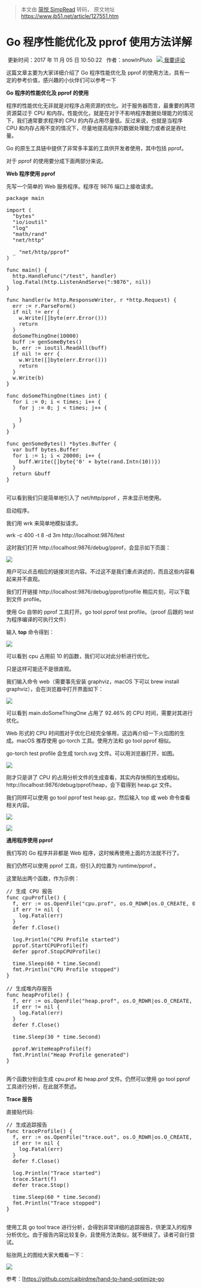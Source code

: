 > 本文由 [简悦 SimpRead](http://ksria.com/simpread/) 转码， 原文地址 https://www.jb51.net/article/127551.htm

# Go 程序性能优化及 pprof 使用方法详解

 更新时间：2017 年 11 月 05 日 10:50:22   作者：snowInPluto   [![](https://www.jb51.net/skin/2018/images/text-message.png) 我要评论](#comments)

这篇文章主要为大家详细介绍了 Go 程序性能优化及 pprof 的使用方法，具有一定的参考价值，感兴趣的小伙伴们可以参考一下

**Go 程序的性能优化及 pprof 的使用**

程序的性能优化无非就是对程序占用资源的优化。对于服务器而言，最重要的两项资源莫过于 CPU 和内存。性能优化，就是在对于不影响程序数据处理能力的情况下，我们通常要求程序的 CPU 的内存占用尽量低。反过来说，也就是当程序 CPU 和内存占用不变的情况下，尽量地提高程序的数据处理能力或者说是吞吐量。

Go 的原生工具链中提供了非常多丰富的工具供开发者使用，其中包括 pprof。

对于 pprof 的使用要分成下面两部分来说。

**Web 程序使用 pprof**

先写一个简单的 Web 服务程序。程序在 9876 端口上接收请求。

<pre>package main

import (
  "bytes"
  "io/ioutil"
  "log"
  "math/rand"
  "net/http"

  _ "net/http/pprof"
)

func main() {
  http.HandleFunc("/test", handler)
  log.Fatal(http.ListenAndServe(":9876", nil))
}

func handler(w http.ResponseWriter, r *http.Request) {
  err := r.ParseForm()
  if nil != err {
​    w.Write([]byte(err.Error()))
​    return
  }
  doSomeThingOne(10000)
  buff := genSomeBytes()
  b, err := ioutil.ReadAll(buff)
  if nil != err {
​    w.Write([]byte(err.Error()))
​    return
  }
  w.Write(b)
}

func doSomeThingOne(times int) {
  for i := 0; i < times; i++ {
​    for j := 0; j < times; j++ {

    }
  }
}

func genSomeBytes() *bytes.Buffer {
  var buff bytes.Buffer
  for i := 1; i < 20000; i++ {
​    buff.Write([]byte{'0' + byte(rand.Intn(10))})
  }
  return &buff
}

</pre>

可以看到我们只是简单地引入了 net/http/pprof ，并未显示地使用。

启动程序。

我们用 wrk 来简单地模拟请求。

wrk -c 400 -t 8 -d 3m http://localhost:9876/test

这时我们打开 http://localhost:9876/debug/pprof，会显示如下页面：

[![](https://files.jb51.net/file_images/article/201711/2017110510350625.png)](https://files.jb51.net/file_images/article/201711/2017110510350625.png)

用户可以点击相应的链接浏览内容。不过这不是我们重点讲述的，而且这些内容看起来并不直观。

我们打开链接 http://localhost:9876/debug/pprof/profile 稍后片刻，可以下载到文件 profile。

使用 Go 自带的 pprof 工具打开。go tool pprof test profile。（proof 后跟的 test 为程序编译的可执行文件）

输入 **top** 命令得到：

![](https://files.jb51.net/file_images/article/201711/2017110510350626.jpg)

可以看到 cpu 占用前 10 的函数，我们可以对此分析进行优化。

只是这样可能还不是很直观。

我们输入命令 web（需要事先安装 graphviz，macOS 下可以 brew install graphviz），会在浏览器中打开界面如下：

![](https://files.jb51.net/file_images/article/201711/2017110510350627.jpg)

可以看到 main.doSomeThingOne 占用了 92.46% 的 CPU 时间，需要对其进行优化。

Web 形式的 CPU 时间图对于优化已经完全够用，这边再介绍一下火焰图的生成。macOS 推荐使用 go-torch 工具。使用方法和 go tool pprof 相似。

go-torch test profile 会生成 torch.svg 文件。可以用浏览器打开，如图。

![](https://files.jb51.net/file_images/article/201711/2017110510350628.png)

刚才只是讲了 CPU 的占用分析文件的生成查看，其实内存快照的生成相似。http://localhost:9876/debug/pprof/heap，会下载得到 heap.gz 文件。

我们同样可以使用 go tool pprof test heap.gz，然后输入 top 或 web 命令查看相关内容。

![](https://files.jb51.net/file_images/article/201711/2017110510350629.jpg)

![](https://files.jb51.net/file_images/article/201711/2017110510350630.jpg)

**通用程序使用 pprof**

我们写的 Go 程序并非都是 Web 程序，这时候再使用上面的方法就不行了。

我们仍然可以使用 pprof 工具，但引入的位置为 runtime/pprof 。

这里贴出两个函数，作为示例：

<pre>// 生成 CPU 报告
func cpuProfile() {
  f, err := os.OpenFile("cpu.prof", os.O_RDWR|os.O_CREATE, 0644)
  if err != nil {
    log.Fatal(err)
  }
  defer f.Close()

  log.Println("CPU Profile started")
  pprof.StartCPUProfile(f)
  defer pprof.StopCPUProfile()

  time.Sleep(60 * time.Second)
  fmt.Println("CPU Profile stopped")
}

// 生成堆内存报告
func heapProfile() {
  f, err := os.OpenFile("heap.prof", os.O_RDWR|os.O_CREATE, 0644)
  if err != nil {
​    log.Fatal(err)
  }
  defer f.Close()

  time.Sleep(30 * time.Second)

  pprof.WriteHeapProfile(f)
  fmt.Println("Heap Profile generated")
}

</pre>

两个函数分别会生成 cpu.prof 和 heap.prof 文件。仍然可以使用 go tool pprof 工具进行分析，在此就不赘述。

**Trace 报告**

直接贴代码:

<pre>// 生成追踪报告
func traceProfile() {
  f, err := os.OpenFile("trace.out", os.O_RDWR|os.O_CREATE, 0644)
  if err != nil {
    log.Fatal(err)
  }
  defer f.Close()

  log.Println("Trace started")
  trace.Start(f)
  defer trace.Stop()

  time.Sleep(60 * time.Second)
  fmt.Println("Trace stopped")
}

</pre>

使用工具 go tool trace 进行分析，会得到非常详细的追踪报告，供更深入的程序分析优化。由于报告内容比较复杂，且使用方法类似，就不继续了。读者可自行尝试。

贴张网上的图给大家大概看一下：

![](https://files.jb51.net/file_images/article/201711/2017110510350631.jpg)

参考：[https://github.com/caibirdme/hand-to-hand-optimize-go
